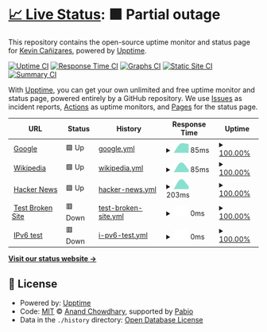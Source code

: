 # [📈 Live Status](https://Linkzzx.github.io/monitoreo): <!--live status--> **🟧 Partial outage**

This repository contains the open-source uptime monitor and status page for [Kevin Cañizares](https://Linkzzx.github.io/monitoreo), powered by [Upptime](https://github.com/upptime/upptime).

[![Uptime CI](https://github.com/Linkzzx/monitoreo/workflows/Uptime%20CI/badge.svg)](https://github.com/Linkzzx/monitoreo/actions?query=workflow%3A%22Uptime+CI%22)
[![Response Time CI](https://github.com/Linkzzx/monitoreo/workflows/Response%20Time%20CI/badge.svg)](https://github.com/Linkzzx/monitoreo/actions?query=workflow%3A%22Response+Time+CI%22)
[![Graphs CI](https://github.com/Linkzzx/monitoreo/workflows/Graphs%20CI/badge.svg)](https://github.com/Linkzzx/monitoreo/actions?query=workflow%3A%22Graphs+CI%22)
[![Static Site CI](https://github.com/Linkzzx/monitoreo/workflows/Static%20Site%20CI/badge.svg)](https://github.com/Linkzzx/monitoreo/actions?query=workflow%3A%22Static+Site+CI%22)
[![Summary CI](https://github.com/Linkzzx/monitoreo/workflows/Summary%20CI/badge.svg)](https://github.com/Linkzzx/monitoreo/actions?query=workflow%3A%22Summary+CI%22)

With [Upptime](https://upptime.js.org), you can get your own unlimited and free uptime monitor and status page, powered entirely by a GitHub repository. We use [Issues](https://github.com/Linkzzx/monitoreo/issues) as incident reports, [Actions](https://github.com/Linkzzx/monitoreo/actions) as uptime monitors, and [Pages](https://Linkzzx.github.io/monitoreo) for the status page.

<!--start: status pages-->
<!-- This summary is generated by Upptime (https://github.com/upptime/upptime) -->
<!-- Do not edit this manually, your changes will be overwritten -->
<!-- prettier-ignore -->
| URL | Status | History | Response Time | Uptime |
| --- | ------ | ------- | ------------- | ------ |
| <img alt="" src="https://icons.duckduckgo.com/ip3/www.google.com.ico" height="13"> [Google](https://www.google.com) | 🟩 Up | [google.yml](https://github.com/Linkzzx/monitoreo/commits/HEAD/history/google.yml) | <details><summary><img alt="Response time graph" src="./graphs/google/response-time-week.png" height="20"> 85ms</summary><br><a href="https://Linkzzx.github.io/monitoreo/history/google"><img alt="Response time 85" src="https://img.shields.io/endpoint?url=https%3A%2F%2Fraw.githubusercontent.com%2FLinkzzx%2Fmonitoreo%2FHEAD%2Fapi%2Fgoogle%2Fresponse-time.json"></a><br><a href="https://Linkzzx.github.io/monitoreo/history/google"><img alt="24-hour response time 92" src="https://img.shields.io/endpoint?url=https%3A%2F%2Fraw.githubusercontent.com%2FLinkzzx%2Fmonitoreo%2FHEAD%2Fapi%2Fgoogle%2Fresponse-time-day.json"></a><br><a href="https://Linkzzx.github.io/monitoreo/history/google"><img alt="7-day response time 85" src="https://img.shields.io/endpoint?url=https%3A%2F%2Fraw.githubusercontent.com%2FLinkzzx%2Fmonitoreo%2FHEAD%2Fapi%2Fgoogle%2Fresponse-time-week.json"></a><br><a href="https://Linkzzx.github.io/monitoreo/history/google"><img alt="30-day response time 85" src="https://img.shields.io/endpoint?url=https%3A%2F%2Fraw.githubusercontent.com%2FLinkzzx%2Fmonitoreo%2FHEAD%2Fapi%2Fgoogle%2Fresponse-time-month.json"></a><br><a href="https://Linkzzx.github.io/monitoreo/history/google"><img alt="1-year response time 85" src="https://img.shields.io/endpoint?url=https%3A%2F%2Fraw.githubusercontent.com%2FLinkzzx%2Fmonitoreo%2FHEAD%2Fapi%2Fgoogle%2Fresponse-time-year.json"></a></details> | <details><summary><a href="https://Linkzzx.github.io/monitoreo/history/google">100.00%</a></summary><a href="https://Linkzzx.github.io/monitoreo/history/google"><img alt="All-time uptime 100.00%" src="https://img.shields.io/endpoint?url=https%3A%2F%2Fraw.githubusercontent.com%2FLinkzzx%2Fmonitoreo%2FHEAD%2Fapi%2Fgoogle%2Fuptime.json"></a><br><a href="https://Linkzzx.github.io/monitoreo/history/google"><img alt="24-hour uptime 100.00%" src="https://img.shields.io/endpoint?url=https%3A%2F%2Fraw.githubusercontent.com%2FLinkzzx%2Fmonitoreo%2FHEAD%2Fapi%2Fgoogle%2Fuptime-day.json"></a><br><a href="https://Linkzzx.github.io/monitoreo/history/google"><img alt="7-day uptime 100.00%" src="https://img.shields.io/endpoint?url=https%3A%2F%2Fraw.githubusercontent.com%2FLinkzzx%2Fmonitoreo%2FHEAD%2Fapi%2Fgoogle%2Fuptime-week.json"></a><br><a href="https://Linkzzx.github.io/monitoreo/history/google"><img alt="30-day uptime 100.00%" src="https://img.shields.io/endpoint?url=https%3A%2F%2Fraw.githubusercontent.com%2FLinkzzx%2Fmonitoreo%2FHEAD%2Fapi%2Fgoogle%2Fuptime-month.json"></a><br><a href="https://Linkzzx.github.io/monitoreo/history/google"><img alt="1-year uptime 100.00%" src="https://img.shields.io/endpoint?url=https%3A%2F%2Fraw.githubusercontent.com%2FLinkzzx%2Fmonitoreo%2FHEAD%2Fapi%2Fgoogle%2Fuptime-year.json"></a></details>
| <img alt="" src="https://icons.duckduckgo.com/ip3/en.wikipedia.org.ico" height="13"> [Wikipedia](https://en.wikipedia.org) | 🟩 Up | [wikipedia.yml](https://github.com/Linkzzx/monitoreo/commits/HEAD/history/wikipedia.yml) | <details><summary><img alt="Response time graph" src="./graphs/wikipedia/response-time-week.png" height="20"> 85ms</summary><br><a href="https://Linkzzx.github.io/monitoreo/history/wikipedia"><img alt="Response time 85" src="https://img.shields.io/endpoint?url=https%3A%2F%2Fraw.githubusercontent.com%2FLinkzzx%2Fmonitoreo%2FHEAD%2Fapi%2Fwikipedia%2Fresponse-time.json"></a><br><a href="https://Linkzzx.github.io/monitoreo/history/wikipedia"><img alt="24-hour response time 38" src="https://img.shields.io/endpoint?url=https%3A%2F%2Fraw.githubusercontent.com%2FLinkzzx%2Fmonitoreo%2FHEAD%2Fapi%2Fwikipedia%2Fresponse-time-day.json"></a><br><a href="https://Linkzzx.github.io/monitoreo/history/wikipedia"><img alt="7-day response time 85" src="https://img.shields.io/endpoint?url=https%3A%2F%2Fraw.githubusercontent.com%2FLinkzzx%2Fmonitoreo%2FHEAD%2Fapi%2Fwikipedia%2Fresponse-time-week.json"></a><br><a href="https://Linkzzx.github.io/monitoreo/history/wikipedia"><img alt="30-day response time 85" src="https://img.shields.io/endpoint?url=https%3A%2F%2Fraw.githubusercontent.com%2FLinkzzx%2Fmonitoreo%2FHEAD%2Fapi%2Fwikipedia%2Fresponse-time-month.json"></a><br><a href="https://Linkzzx.github.io/monitoreo/history/wikipedia"><img alt="1-year response time 85" src="https://img.shields.io/endpoint?url=https%3A%2F%2Fraw.githubusercontent.com%2FLinkzzx%2Fmonitoreo%2FHEAD%2Fapi%2Fwikipedia%2Fresponse-time-year.json"></a></details> | <details><summary><a href="https://Linkzzx.github.io/monitoreo/history/wikipedia">100.00%</a></summary><a href="https://Linkzzx.github.io/monitoreo/history/wikipedia"><img alt="All-time uptime 100.00%" src="https://img.shields.io/endpoint?url=https%3A%2F%2Fraw.githubusercontent.com%2FLinkzzx%2Fmonitoreo%2FHEAD%2Fapi%2Fwikipedia%2Fuptime.json"></a><br><a href="https://Linkzzx.github.io/monitoreo/history/wikipedia"><img alt="24-hour uptime 100.00%" src="https://img.shields.io/endpoint?url=https%3A%2F%2Fraw.githubusercontent.com%2FLinkzzx%2Fmonitoreo%2FHEAD%2Fapi%2Fwikipedia%2Fuptime-day.json"></a><br><a href="https://Linkzzx.github.io/monitoreo/history/wikipedia"><img alt="7-day uptime 100.00%" src="https://img.shields.io/endpoint?url=https%3A%2F%2Fraw.githubusercontent.com%2FLinkzzx%2Fmonitoreo%2FHEAD%2Fapi%2Fwikipedia%2Fuptime-week.json"></a><br><a href="https://Linkzzx.github.io/monitoreo/history/wikipedia"><img alt="30-day uptime 100.00%" src="https://img.shields.io/endpoint?url=https%3A%2F%2Fraw.githubusercontent.com%2FLinkzzx%2Fmonitoreo%2FHEAD%2Fapi%2Fwikipedia%2Fuptime-month.json"></a><br><a href="https://Linkzzx.github.io/monitoreo/history/wikipedia"><img alt="1-year uptime 100.00%" src="https://img.shields.io/endpoint?url=https%3A%2F%2Fraw.githubusercontent.com%2FLinkzzx%2Fmonitoreo%2FHEAD%2Fapi%2Fwikipedia%2Fuptime-year.json"></a></details>
| <img alt="" src="https://icons.duckduckgo.com/ip3/news.ycombinator.com.ico" height="13"> [Hacker News](https://news.ycombinator.com) | 🟩 Up | [hacker-news.yml](https://github.com/Linkzzx/monitoreo/commits/HEAD/history/hacker-news.yml) | <details><summary><img alt="Response time graph" src="./graphs/hacker-news/response-time-week.png" height="20"> 203ms</summary><br><a href="https://Linkzzx.github.io/monitoreo/history/hacker-news"><img alt="Response time 203" src="https://img.shields.io/endpoint?url=https%3A%2F%2Fraw.githubusercontent.com%2FLinkzzx%2Fmonitoreo%2FHEAD%2Fapi%2Fhacker-news%2Fresponse-time.json"></a><br><a href="https://Linkzzx.github.io/monitoreo/history/hacker-news"><img alt="24-hour response time 100" src="https://img.shields.io/endpoint?url=https%3A%2F%2Fraw.githubusercontent.com%2FLinkzzx%2Fmonitoreo%2FHEAD%2Fapi%2Fhacker-news%2Fresponse-time-day.json"></a><br><a href="https://Linkzzx.github.io/monitoreo/history/hacker-news"><img alt="7-day response time 203" src="https://img.shields.io/endpoint?url=https%3A%2F%2Fraw.githubusercontent.com%2FLinkzzx%2Fmonitoreo%2FHEAD%2Fapi%2Fhacker-news%2Fresponse-time-week.json"></a><br><a href="https://Linkzzx.github.io/monitoreo/history/hacker-news"><img alt="30-day response time 203" src="https://img.shields.io/endpoint?url=https%3A%2F%2Fraw.githubusercontent.com%2FLinkzzx%2Fmonitoreo%2FHEAD%2Fapi%2Fhacker-news%2Fresponse-time-month.json"></a><br><a href="https://Linkzzx.github.io/monitoreo/history/hacker-news"><img alt="1-year response time 203" src="https://img.shields.io/endpoint?url=https%3A%2F%2Fraw.githubusercontent.com%2FLinkzzx%2Fmonitoreo%2FHEAD%2Fapi%2Fhacker-news%2Fresponse-time-year.json"></a></details> | <details><summary><a href="https://Linkzzx.github.io/monitoreo/history/hacker-news">100.00%</a></summary><a href="https://Linkzzx.github.io/monitoreo/history/hacker-news"><img alt="All-time uptime 100.00%" src="https://img.shields.io/endpoint?url=https%3A%2F%2Fraw.githubusercontent.com%2FLinkzzx%2Fmonitoreo%2FHEAD%2Fapi%2Fhacker-news%2Fuptime.json"></a><br><a href="https://Linkzzx.github.io/monitoreo/history/hacker-news"><img alt="24-hour uptime 100.00%" src="https://img.shields.io/endpoint?url=https%3A%2F%2Fraw.githubusercontent.com%2FLinkzzx%2Fmonitoreo%2FHEAD%2Fapi%2Fhacker-news%2Fuptime-day.json"></a><br><a href="https://Linkzzx.github.io/monitoreo/history/hacker-news"><img alt="7-day uptime 100.00%" src="https://img.shields.io/endpoint?url=https%3A%2F%2Fraw.githubusercontent.com%2FLinkzzx%2Fmonitoreo%2FHEAD%2Fapi%2Fhacker-news%2Fuptime-week.json"></a><br><a href="https://Linkzzx.github.io/monitoreo/history/hacker-news"><img alt="30-day uptime 100.00%" src="https://img.shields.io/endpoint?url=https%3A%2F%2Fraw.githubusercontent.com%2FLinkzzx%2Fmonitoreo%2FHEAD%2Fapi%2Fhacker-news%2Fuptime-month.json"></a><br><a href="https://Linkzzx.github.io/monitoreo/history/hacker-news"><img alt="1-year uptime 100.00%" src="https://img.shields.io/endpoint?url=https%3A%2F%2Fraw.githubusercontent.com%2FLinkzzx%2Fmonitoreo%2FHEAD%2Fapi%2Fhacker-news%2Fuptime-year.json"></a></details>
| <img alt="" src="https://icons.duckduckgo.com/ip3/thissitedoesnotexist.koj.co.ico" height="13"> [Test Broken Site](https://thissitedoesnotexist.koj.co) | 🟥 Down | [test-broken-site.yml](https://github.com/Linkzzx/monitoreo/commits/HEAD/history/test-broken-site.yml) | <details><summary><img alt="Response time graph" src="./graphs/test-broken-site/response-time-week.png" height="20"> 0ms</summary><br><a href="https://Linkzzx.github.io/monitoreo/history/test-broken-site"><img alt="Response time 0" src="https://img.shields.io/endpoint?url=https%3A%2F%2Fraw.githubusercontent.com%2FLinkzzx%2Fmonitoreo%2FHEAD%2Fapi%2Ftest-broken-site%2Fresponse-time.json"></a><br><a href="https://Linkzzx.github.io/monitoreo/history/test-broken-site"><img alt="24-hour response time 0" src="https://img.shields.io/endpoint?url=https%3A%2F%2Fraw.githubusercontent.com%2FLinkzzx%2Fmonitoreo%2FHEAD%2Fapi%2Ftest-broken-site%2Fresponse-time-day.json"></a><br><a href="https://Linkzzx.github.io/monitoreo/history/test-broken-site"><img alt="7-day response time 0" src="https://img.shields.io/endpoint?url=https%3A%2F%2Fraw.githubusercontent.com%2FLinkzzx%2Fmonitoreo%2FHEAD%2Fapi%2Ftest-broken-site%2Fresponse-time-week.json"></a><br><a href="https://Linkzzx.github.io/monitoreo/history/test-broken-site"><img alt="30-day response time 0" src="https://img.shields.io/endpoint?url=https%3A%2F%2Fraw.githubusercontent.com%2FLinkzzx%2Fmonitoreo%2FHEAD%2Fapi%2Ftest-broken-site%2Fresponse-time-month.json"></a><br><a href="https://Linkzzx.github.io/monitoreo/history/test-broken-site"><img alt="1-year response time 0" src="https://img.shields.io/endpoint?url=https%3A%2F%2Fraw.githubusercontent.com%2FLinkzzx%2Fmonitoreo%2FHEAD%2Fapi%2Ftest-broken-site%2Fresponse-time-year.json"></a></details> | <details><summary><a href="https://Linkzzx.github.io/monitoreo/history/test-broken-site">100.00%</a></summary><a href="https://Linkzzx.github.io/monitoreo/history/test-broken-site"><img alt="All-time uptime 100.00%" src="https://img.shields.io/endpoint?url=https%3A%2F%2Fraw.githubusercontent.com%2FLinkzzx%2Fmonitoreo%2FHEAD%2Fapi%2Ftest-broken-site%2Fuptime.json"></a><br><a href="https://Linkzzx.github.io/monitoreo/history/test-broken-site"><img alt="24-hour uptime 100.00%" src="https://img.shields.io/endpoint?url=https%3A%2F%2Fraw.githubusercontent.com%2FLinkzzx%2Fmonitoreo%2FHEAD%2Fapi%2Ftest-broken-site%2Fuptime-day.json"></a><br><a href="https://Linkzzx.github.io/monitoreo/history/test-broken-site"><img alt="7-day uptime 100.00%" src="https://img.shields.io/endpoint?url=https%3A%2F%2Fraw.githubusercontent.com%2FLinkzzx%2Fmonitoreo%2FHEAD%2Fapi%2Ftest-broken-site%2Fuptime-week.json"></a><br><a href="https://Linkzzx.github.io/monitoreo/history/test-broken-site"><img alt="30-day uptime 100.00%" src="https://img.shields.io/endpoint?url=https%3A%2F%2Fraw.githubusercontent.com%2FLinkzzx%2Fmonitoreo%2FHEAD%2Fapi%2Ftest-broken-site%2Fuptime-month.json"></a><br><a href="https://Linkzzx.github.io/monitoreo/history/test-broken-site"><img alt="1-year uptime 100.00%" src="https://img.shields.io/endpoint?url=https%3A%2F%2Fraw.githubusercontent.com%2FLinkzzx%2Fmonitoreo%2FHEAD%2Fapi%2Ftest-broken-site%2Fuptime-year.json"></a></details>
| <img alt="" src="https://icons.duckduckgo.com/ip3/null.ico" height="13"> [IPv6 test](forwardemail.net) | 🟥 Down | [i-pv6-test.yml](https://github.com/Linkzzx/monitoreo/commits/HEAD/history/i-pv6-test.yml) | <details><summary><img alt="Response time graph" src="./graphs/i-pv6-test/response-time-week.png" height="20"> 0ms</summary><br><a href="https://Linkzzx.github.io/monitoreo/history/i-pv6-test"><img alt="Response time 0" src="https://img.shields.io/endpoint?url=https%3A%2F%2Fraw.githubusercontent.com%2FLinkzzx%2Fmonitoreo%2FHEAD%2Fapi%2Fi-pv6-test%2Fresponse-time.json"></a><br><a href="https://Linkzzx.github.io/monitoreo/history/i-pv6-test"><img alt="24-hour response time 0" src="https://img.shields.io/endpoint?url=https%3A%2F%2Fraw.githubusercontent.com%2FLinkzzx%2Fmonitoreo%2FHEAD%2Fapi%2Fi-pv6-test%2Fresponse-time-day.json"></a><br><a href="https://Linkzzx.github.io/monitoreo/history/i-pv6-test"><img alt="7-day response time 0" src="https://img.shields.io/endpoint?url=https%3A%2F%2Fraw.githubusercontent.com%2FLinkzzx%2Fmonitoreo%2FHEAD%2Fapi%2Fi-pv6-test%2Fresponse-time-week.json"></a><br><a href="https://Linkzzx.github.io/monitoreo/history/i-pv6-test"><img alt="30-day response time 0" src="https://img.shields.io/endpoint?url=https%3A%2F%2Fraw.githubusercontent.com%2FLinkzzx%2Fmonitoreo%2FHEAD%2Fapi%2Fi-pv6-test%2Fresponse-time-month.json"></a><br><a href="https://Linkzzx.github.io/monitoreo/history/i-pv6-test"><img alt="1-year response time 0" src="https://img.shields.io/endpoint?url=https%3A%2F%2Fraw.githubusercontent.com%2FLinkzzx%2Fmonitoreo%2FHEAD%2Fapi%2Fi-pv6-test%2Fresponse-time-year.json"></a></details> | <details><summary><a href="https://Linkzzx.github.io/monitoreo/history/i-pv6-test">100.00%</a></summary><a href="https://Linkzzx.github.io/monitoreo/history/i-pv6-test"><img alt="All-time uptime 100.00%" src="https://img.shields.io/endpoint?url=https%3A%2F%2Fraw.githubusercontent.com%2FLinkzzx%2Fmonitoreo%2FHEAD%2Fapi%2Fi-pv6-test%2Fuptime.json"></a><br><a href="https://Linkzzx.github.io/monitoreo/history/i-pv6-test"><img alt="24-hour uptime 100.00%" src="https://img.shields.io/endpoint?url=https%3A%2F%2Fraw.githubusercontent.com%2FLinkzzx%2Fmonitoreo%2FHEAD%2Fapi%2Fi-pv6-test%2Fuptime-day.json"></a><br><a href="https://Linkzzx.github.io/monitoreo/history/i-pv6-test"><img alt="7-day uptime 100.00%" src="https://img.shields.io/endpoint?url=https%3A%2F%2Fraw.githubusercontent.com%2FLinkzzx%2Fmonitoreo%2FHEAD%2Fapi%2Fi-pv6-test%2Fuptime-week.json"></a><br><a href="https://Linkzzx.github.io/monitoreo/history/i-pv6-test"><img alt="30-day uptime 100.00%" src="https://img.shields.io/endpoint?url=https%3A%2F%2Fraw.githubusercontent.com%2FLinkzzx%2Fmonitoreo%2FHEAD%2Fapi%2Fi-pv6-test%2Fuptime-month.json"></a><br><a href="https://Linkzzx.github.io/monitoreo/history/i-pv6-test"><img alt="1-year uptime 100.00%" src="https://img.shields.io/endpoint?url=https%3A%2F%2Fraw.githubusercontent.com%2FLinkzzx%2Fmonitoreo%2FHEAD%2Fapi%2Fi-pv6-test%2Fuptime-year.json"></a></details>

<!--end: status pages-->

[**Visit our status website →**](https://Linkzzx.github.io/monitoreo)

## 📄 License

- Powered by: [Upptime](https://github.com/upptime/upptime)
- Code: [MIT](./LICENSE) © [Anand Chowdhary](https://anandchowdhary.com), supported by [Pabio](https://pabio.com)
- Data in the `./history` directory: [Open Database License](https://opendatacommons.org/licenses/odbl/1-0/)
